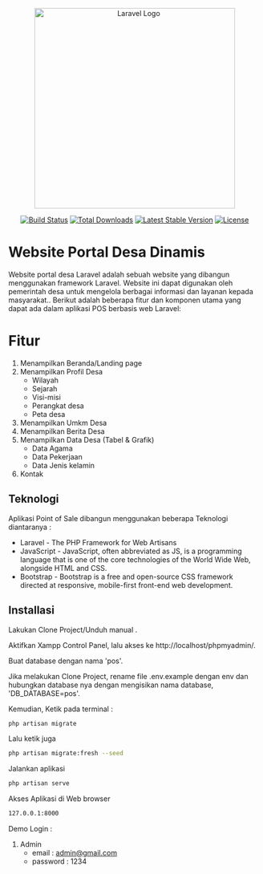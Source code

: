 <p align="center"><a href="https://laravel.com" target="_blank"><img src="https://raw.githubusercontent.com/laravel/art/master/logo-lockup/5%20SVG/2%20CMYK/1%20Full%20Color/laravel-logolockup-cmyk-red.svg" width="400" alt="Laravel Logo"></a></p>

<p align="center">
<a href="https://github.com/laravel/framework/actions"><img src="https://github.com/laravel/framework/workflows/tests/badge.svg" alt="Build Status"></a>
<a href="https://packagist.org/packages/laravel/framework"><img src="https://img.shields.io/packagist/dt/laravel/framework" alt="Total Downloads"></a>
<a href="https://packagist.org/packages/laravel/framework"><img src="https://img.shields.io/packagist/v/laravel/framework" alt="Latest Stable Version"></a>
<a href="https://packagist.org/packages/laravel/framework"><img src="https://img.shields.io/packagist/l/laravel/framework" alt="License"></a>
</p>

# Website Portal Desa Dinamis



Website portal desa Laravel adalah sebuah website yang dibangun menggunakan framework Laravel. Website ini dapat digunakan oleh pemerintah desa untuk mengelola berbagai informasi dan layanan kepada masyarakat.. Berikut adalah beberapa fitur dan komponen utama yang dapat ada dalam aplikasi POS berbasis web Laravel:



# Fitur
1. Menampilkan Beranda/Landing page
2. Menampilkan Profil Desa 
     - Wilayah
    - Sejarah
    - Visi-misi
    - Perangkat desa
    - Peta desa
3. Menampilkan Umkm Desa
4. Menampilkan Berita Desa
5. Menampilkan Data Desa (Tabel & Grafik)
    - Data Agama
    - Data Pekerjaan
    - Data Jenis kelamin
6. Kontak



## Teknologi

Aplikasi Point of Sale dibangun menggunakan beberapa Teknologi diantaranya :

- Laravel - The PHP Framework for Web Artisans
- JavaScript - JavaScript, often abbreviated as JS, is a programming language that is one of the core technologies of the World Wide Web, alongside HTML and CSS.
- Bootstrap - Bootstrap is a free and open-source CSS framework directed at responsive, mobile-first front-end web development. 



## Installasi

Lakukan Clone Project/Unduh manual .

Aktifkan Xampp Control Panel, lalu akses ke http://localhost/phpmyadmin/.

Buat database dengan nama 'pos'.

Jika melakukan Clone Project, rename file .env.example dengan env dan hubungkan
database nya dengan mengisikan nama database, 'DB_DATABASE=pos'.


Kemudian, Ketik pada terminal :
```sh
php artisan migrate
```

Lalu ketik juga

```sh
php artisan migrate:fresh --seed
```

Jalankan aplikasi 

```sh
php artisan serve
```

Akses Aplikasi di Web browser 
```sh
127.0.0.1:8000
```

Demo Login :
1. Admin
    - email     : admin@gmail.com
    - password  : 1234


